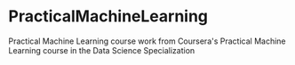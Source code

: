 # PracticalMachineLearning
Practical Machine Learning course work from Coursera's Practical Machine Learning course in the Data Science Specialization 
